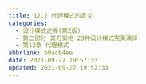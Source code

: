 ```yaml
---
title: 12.2 代理模式的定义
categories: 
  - 设计模式之禅(第2版)
  - 第二部分 真刀实枪 23种设计模式完美演绎
  - 第12章 代理模式
abbrlink: b9acb4ee
date: 2021-09-27 19:57:33
updated: 2021-09-27 19:57:33
---
```

